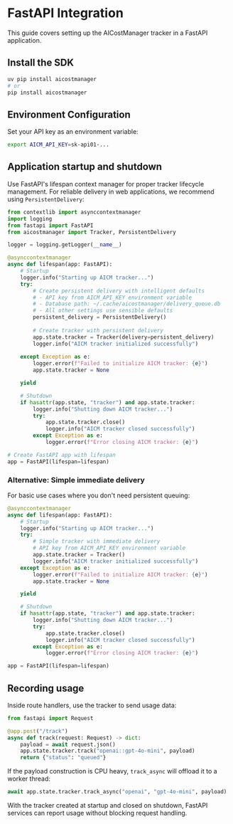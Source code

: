 # FastAPI Integration

This guide covers setting up the AICostManager tracker in a FastAPI
application.

## Install the SDK

```bash
uv pip install aicostmanager
# or
pip install aicostmanager
```

## Environment Configuration

Set your API key as an environment variable:

```bash
export AICM_API_KEY=sk-api01-...
```

## Application startup and shutdown

Use FastAPI's lifespan context manager for proper tracker lifecycle management.
For reliable delivery in web applications, we recommend using `PersistentDelivery`:

```python
from contextlib import asynccontextmanager
import logging
from fastapi import FastAPI
from aicostmanager import Tracker, PersistentDelivery

logger = logging.getLogger(__name__)

@asynccontextmanager
async def lifespan(app: FastAPI):
    # Startup
    logger.info("Starting up AICM tracker...")
    try:
        # Create persistent delivery with intelligent defaults
        # - API key from AICM_API_KEY environment variable
        # - Database path: ~/.cache/aicostmanager/delivery_queue.db
        # - All other settings use sensible defaults
        persistent_delivery = PersistentDelivery()
        
        # Create tracker with persistent delivery
        app.state.tracker = Tracker(delivery=persistent_delivery)
        logger.info("AICM tracker initialized successfully")
        
    except Exception as e:
        logger.error(f"Failed to initialize AICM tracker: {e}")
        app.state.tracker = None

    yield

    # Shutdown
    if hasattr(app.state, "tracker") and app.state.tracker:
        logger.info("Shutting down AICM tracker...")
        try:
            app.state.tracker.close()
            logger.info("AICM tracker closed successfully")
        except Exception as e:
            logger.error(f"Error closing AICM tracker: {e}")

# Create FastAPI app with lifespan
app = FastAPI(lifespan=lifespan)
```

### Alternative: Simple immediate delivery

For basic use cases where you don't need persistent queuing:

```python
@asynccontextmanager
async def lifespan(app: FastAPI):
    # Startup
    logger.info("Starting up AICM tracker...")
    try:
        # Simple tracker with immediate delivery
        # API key from AICM_API_KEY environment variable
        app.state.tracker = Tracker()
        logger.info("AICM tracker initialized successfully")
    except Exception as e:
        logger.error(f"Failed to initialize AICM tracker: {e}")
        app.state.tracker = None

    yield

    # Shutdown
    if hasattr(app.state, "tracker") and app.state.tracker:
        logger.info("Shutting down AICM tracker...")
        try:
            app.state.tracker.close()
            logger.info("AICM tracker closed successfully")
        except Exception as e:
            logger.error(f"Error closing AICM tracker: {e}")

app = FastAPI(lifespan=lifespan)
```

## Recording usage

Inside route handlers, use the tracker to send usage data:

```python
from fastapi import Request

@app.post("/track")
async def track(request: Request) -> dict:
    payload = await request.json()
    app.state.tracker.track("openai::gpt-4o-mini", payload)
    return {"status": "queued"}
```

If the payload construction is CPU heavy, `track_async` will offload it to a
worker thread:

```python
await app.state.tracker.track_async("openai", "gpt-4o-mini", payload)
```

With the tracker created at startup and closed on shutdown, FastAPI services
can report usage without blocking request handling.
